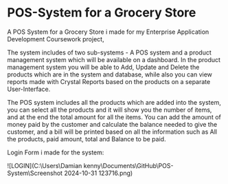 # POS-System for a Grocery Store

A POS System for a Grocery Store i made for my Enterprise Application Development Coursework project,

The system includes of two sub-systems - A POS system and a product management system which will be available on a dashboard.
In the product management system you will be able to Add, Update and Delete the products which are in the system and database,
while also you can view reports made with Crystal Reports based on the products on a separate User-Interface.

The POS system includes all the products which are added into the system, you can select all the products and it will show you the
number of items, and at the end the total amount for all the items. You can add the amount of money paid by the customer and calculate
the balance needed to give the customer, and a bill will be printed based on all the information such as All the products, paid amount,
total and Balance to be paid.

Login Form i made for the system:

![LOGIN](C:\Users\Damian kenny\Documents\GitHub\POS-System\Screenshot 2024-10-31 123716.png)
